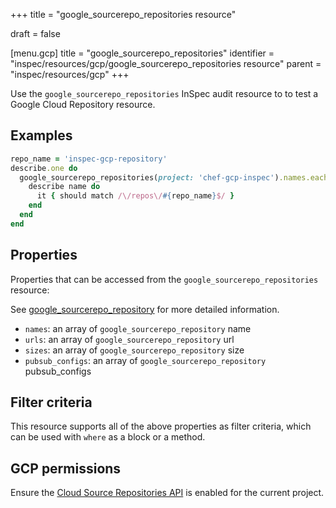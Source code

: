 +++
title = "google_sourcerepo_repositories resource"

draft = false


[menu.gcp]
title = "google_sourcerepo_repositories"
identifier = "inspec/resources/gcp/google_sourcerepo_repositories resource"
parent = "inspec/resources/gcp"
+++

Use the `google_sourcerepo_repositories` InSpec audit resource to to test a Google Cloud Repository resource.

## Examples

```ruby
repo_name = 'inspec-gcp-repository'
describe.one do
  google_sourcerepo_repositories(project: 'chef-gcp-inspec').names.each do |name|
    describe name do
      it { should match /\/repos\/#{repo_name}$/ }
    end
  end
end
```

## Properties

Properties that can be accessed from the `google_sourcerepo_repositories` resource:

See [google_sourcerepo_repository](google_sourcerepo_repository) for more detailed information.

  * `names`: an array of `google_sourcerepo_repository` name
  * `urls`: an array of `google_sourcerepo_repository` url
  * `sizes`: an array of `google_sourcerepo_repository` size
  * `pubsub_configs`: an array of `google_sourcerepo_repository` pubsub_configs

## Filter criteria

This resource supports all of the above properties as filter criteria, which can be used
with `where` as a block or a method.

## GCP permissions

Ensure the [Cloud Source Repositories API](https://console.cloud.google.com/apis/library/sourcerepo.googleapis.com/) is enabled for the current project.
